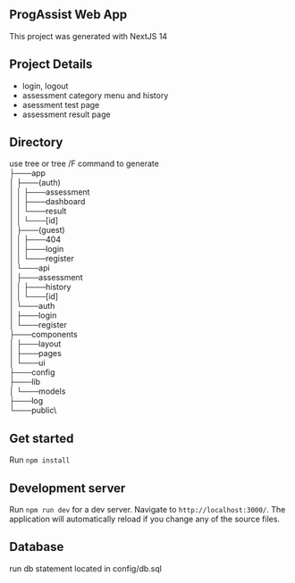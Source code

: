 ## ProgAssist Web App

This project was generated with NextJS 14

## Project Details

- login, logout
- assessment category menu and history
- asessment test page
- assessment result page

## Directory
use tree or tree /F command to generate\
├───app\
│   ├───(auth)\
│   │   ├───assessment\
│   │   ├───dashboard\
│   │   └───result\
│   │       └───[id]\
│   ├───(guest)\
│   │   ├───404\
│   │   ├───login\
│   │   └───register\
│   └───api\
│       ├───assessment\
│       │   ├───history\
│       │   └───[id]\
│       └───auth\
│           ├───login\
│           └───register\
├───components\
│   ├───layout\
│   ├───pages\
│   └───ui\
├───config\
├───lib\
│   └───models\
├───log\
└───public\

## Get started

Run `npm install`

## Development server

Run `npm run dev` for a dev server. Navigate to `http://localhost:3000/`. The application will automatically reload if you change any of the source files.

## Database

run db statement located in config/db.sql
